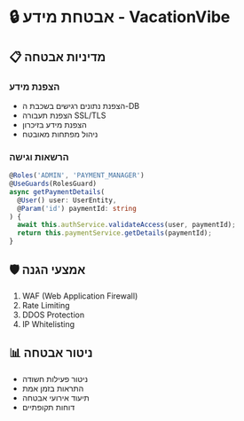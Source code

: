 # 🔒 אבטחת מידע - VacationVibe

## 📋 מדיניות אבטחה

### הצפנת מידע
- הצפנת נתונים רגישים בשכבת ה-DB
- הצפנת תעבורה SSL/TLS
- הצפנת מידע בזיכרון
- ניהול מפתחות מאובטח

### הרשאות וגישה
```typescript
@Roles('ADMIN', 'PAYMENT_MANAGER')
@UseGuards(RolesGuard)
async getPaymentDetails(
  @User() user: UserEntity,
  @Param('id') paymentId: string
) {
  await this.authService.validateAccess(user, paymentId);
  return this.paymentService.getDetails(paymentId);
}
```

## 🛡️ אמצעי הגנה
1. WAF (Web Application Firewall)
2. Rate Limiting
3. DDOS Protection
4. IP Whitelisting

## 📊 ניטור אבטחה
- ניטור פעילות חשודה
- התראות בזמן אמת
- תיעוד אירועי אבטחה
- דוחות תקופתיים 